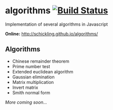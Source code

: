 algorithms [![Build Status](https://travis-ci.org/schickling/algorithms.png?branch=master)](https://travis-ci.org/schickling/algorithms)
==========

Implementation of several algorithms in Javascript


__Online:__ http://schickling.github.io/algorithms/

## Algorithms
* Chinese remainder theorem
* Prime number test
* Extended euclidean algorithm
* Gaussian elimination
* Matrix multiplication
* Invert matrix
* Smith normal form

_More coming soon..._
